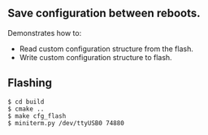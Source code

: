 ## Save configuration between reboots.

Demonstrates how to:
- Read custom configuration structure from the flash.
- Write custom configuration structure to flash. 

## Flashing

```
$ cd build
$ cmake ..
$ make cfg_flash
$ miniterm.py /dev/ttyUSB0 74880
```
